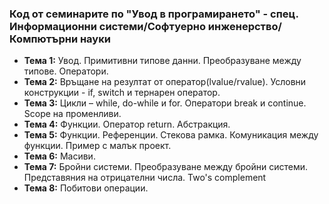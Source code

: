 ### Код от семинарите по "Увод в програмирането" - спец. Информационни системи/Софтуерно инженерство/Компютърни науки

- **Тема 1:** Увод. Примитивни типове данни. Преобразуване между типове. Оператори.
- **Тема 2:** Връщане на резултат от оператор(lvalue/rvalue). Условни конструкции - if, switch и тернарен оператор.
- **Тема 3:** Цикли – while, do-while и for. Оператори break и continue. Scope на променливи.
- **Тема 4:** Функции. Оператор return. Абстракция.
- **Тема 5:** Функции. Референции. Стекова рамка. Комуникация между функции. Пример с малък проект.
- **Тема 6:** Масиви.
- **Тема 7:** Бройни системи. Преобразуване между бройни системи. Представяния на отрицателни числа. Two's complement
- **Тема 8:** Побитови операции.


